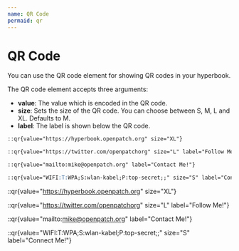 ```yaml
---
name: QR Code
permaid: qr
---
```


# QR Code

You can use the QR code element for showing QR codes in your hyperbook.

The QR code element accepts three arguments:

- **value**: The value which is encoded in the QR code.
- **size**: Sets the size of the QR code. You can choose between S, M, L and XL. Defaults to M.
- **label**: The label is shown below the QR code.

```md
::qr{value="https://hyperbook.openpatch.org" size="XL"}

::qr{value="https://twitter.com/openpatchorg" size="L" label="Follow Me!"}

::qr{value="mailto:mike@openpatch.org" label="Contact Me!"}

::qr{value="WIFI:T:WPA;S:wlan-kabel;P:top-secret;;" size="S" label="Connect Me!"}
```

::qr{value="https://hyperbook.openpatch.org" size="XL"}

::qr{value="https://twitter.com/openpatchorg" size="L" label="Follow Me!"}

::qr{value="mailto:mike@openpatch.org" label="Contact Me!"}

::qr{value="WIFI:T:WPA;S:wlan-kabel;P:top-secret;;" size="S" label="Connect Me!"}

